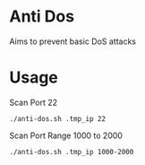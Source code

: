 # Anti Dos
Aims to prevent basic DoS attacks

# Usage
Scan Port 22
```
./anti-dos.sh .tmp_ip 22
```

Scan Port Range 1000 to 2000
```
./anti-dos.sh .tmp_ip 1000-2000
```
